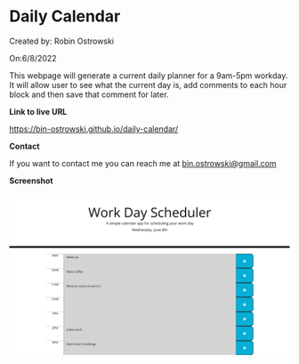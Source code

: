 # Daily Calendar

Created by: Robin Ostrowski

On:6/8/2022

This webpage will generate a current daily planner for a 9am-5pm workday. It will allow user to see what the current day is, add comments to each hour block and then save that comment for later.

**Link to live URL**

https://bin-ostrowski.github.io/daily-calendar/

**Contact**

If you want to contact me you can reach me at bin.ostrowski@gmail.com

**Screenshot**

![Screenshot](screenshot.png)